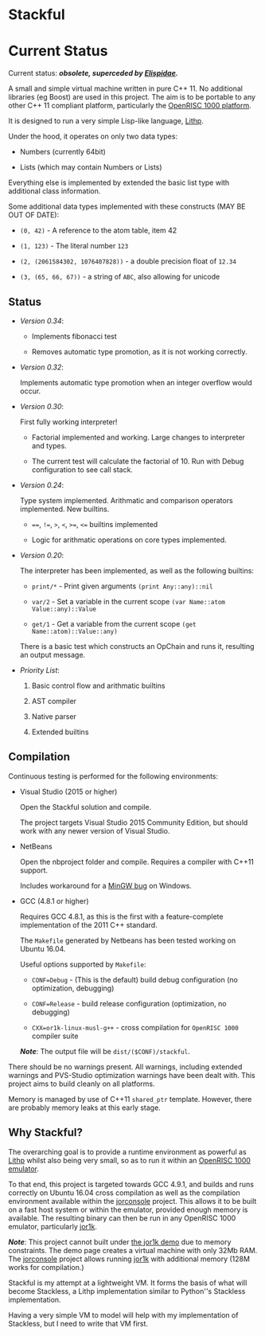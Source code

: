 Stackful
========

Current Status
==============

Current status: *****obsolete**, superceded by [Elispidae](https://github.com/andrakis/Elispidae).***

A small and simple virtual machine written in pure C++ 11. No additional
libraries (eg Boost) are used in this project. The aim is to be portable to
any other C++ 11 compliant platform, particularly the [OpenRISC 1000 platform](https://openrisc.io/).

It is designed to run a very simple Lisp-like language, [Lithp](http://github.com/andrakis/node-lithp).

Under the hood, it operates on only two data types:

* Numbers (currently 64bit)

* Lists (which may contain Numbers or Lists)

Everything else is implemented by extended the basic list type with additional class information.

Some additional data types implemented with these constructs (MAY BE OUT OF DATE):

* `(0, 42)` - A reference to the atom table, item 42

* `(1, 123)` - The literal number `123`

* `(2, (2061584302, 1076407828))` - a double precision float of `12.34`

* `(3, (65, 66, 67))` - a string of `ABC`, also allowing for unicode


Status
------

* *Version 0.34*:

  * Implements fibonacci test

  * Removes automatic type promotion, as it is not working correctly.

* *Version 0.32*:

   Implements automatic type promotion when an integer overflow would occur.

* *Version 0.30*:

   First fully working interpreter!

   * Factorial implemented and working. Large changes to interpreter and types.

   * The current test will calculate the factorial of 10. Run with Debug configuration to see call stack.

* *Version 0.24*:

   Type system implemented. Arithmatic and comparison operators implemented. New builtins.

   * `==`, `!=`, `>`, `<`, `>=`, `<=` builtins implemented

   * Logic for arithmatic operations on core types implemented.

* *Version 0.20*:

   The interpreter has been implemented, as well as the following builtins:

   * `print/*` - Print given arguments `(print Any::any)::nil`

   * `var/2` - Set a variable in the current scope `(var Name::atom Value::any)::Value`

   * `get/1` - Get a variable from the current scope `(get Name::atom)::Value::any)`

   There is a basic test which constructs an OpChain and runs it, resulting an output message.

* *Priority List*:

   1. Basic control flow and arithmatic builtins

   2. AST compiler

   3. Native parser

   4. Extended builtins

Compilation
-----------

Continuous testing is performed for the following environments:

* Visual Studio (2015 or higher)

   Open the Stackful solution and compile.

   The project targets Visual Studio 2015 Community Edition, but should work
   with any newer version of Visual Studio.

* NetBeans

   Open the nbproject folder and compile. Requires a compiler with C++11 support.

   Includes workaround for a [MinGW bug](https://github.com/andrakis/Stackful/commit/c3b722ad7dc2e462ee0e56fbc1997ceaf4df0683) on Windows.

* GCC (4.8.1 or higher)

   Requires GCC 4.8.1, as this is the first with a feature-complete
   implementation of the 2011 C++ standard.

   The `Makefile` generated by Netbeans has been tested working on Ubuntu 16.04.

   Useful options supported by `Makefile`:

   * `CONF=Debug` - (This is the default) build debug configuration (no optimization, debugging)

   * `CONF=Release` - build release configuration (optimization, no debugging)

   * `CXX=or1k-linux-musl-g++` - cross compilation for `OpenRISC 1000` compiler suite

   ***Note***: The output file will be `dist/($CONF)/stackful`.

There should be no warnings present. All warnings, including extended warnings and PVS-Studio optimization
warnings have been dealt with. This project aims to build cleanly on all platforms.

Memory is managed by use of C++11 `shared_ptr` template. However, there are probably memory leaks at this
early stage.


Why Stackful?
-------------

The overarching goal is to provide a runtime environment as powerful as [Lithp](https://github.com/andrakis/node-lithp)
whilst also being very small, so as to run it within an [OpenRISC 1000 emulator](http://s-macke.github.io/jor1k/demos/main.html).

To that end, this project is targeted towards GCC 4.9.1, and builds and runs
correctly on Ubuntu 16.04 cross compilation as well as the compilation environment available
within the [jorconsole](https://github.com/andrakis/jorconsole) project. This allows it to be
built on a fast host system or within the emulator, provided enough memory is available. The
resulting binary can then be run in any OpenRISC 1000 emulator, particularly [jor1k](https://github.com/s-macke/jor1k).

***Note***: This project cannot built under [the jor1k demo](http://s-macke.github.io/jor1k/demos/main.html) due to memory constraints. The demo page creates
a virtual machine with only 32Mb RAM. The [jorconsole](https://github.com/andrakis/jorconsole) project allows
running [jor1k](https://github.com/s-macke/jor1k) with additional memory (128M works for compilation.)

Stackful is my attempt at a lightweight VM. It forms the basis of what will
become Stackless, a Lithp implementation similar to Python''s Stackless
implementation.

Having a very simple VM to model will help with my implementation of
Stackless, but I need to write that VM first.
